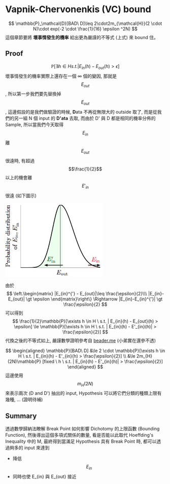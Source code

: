 # Vapnik-Chervonenkis (VC) bound

$$
\mathbb{P}_\mathcal{D}[BAD\ D]\leq 2\cdot2m_{\mathcal{H}}(2 \cdot N)\cdot exp(-2 \cdot \frac{1}{16} \epsilon ^2N)
$$
這個章節要將 **壞事情發生的機率** 給出更為嚴謹的不等式 (上式) 來 bound 住。

## Proof

$$
\mathbb{P}[\exists h \in H s.t. | E_{in}(h) - E_{out}(h) > \epsilon]
$$
壞事情發生的機率實際上還存在一個 ∞ 個的變因, 那就是 $$E_{out}$$, 所以第一步我們要先替換掉 $$E_{out}$$, 這邊假設的是我們做驗證的時候, **D**ata 不再從無限大的 outside 取了, 而是從我們的另一組 N 個 input 的 **D'ata** 去取, 而由於 D' 與 D 都是相同的機率分佈的 Sample, 所以當我們今天取得 $$E_{in}$$ 離 $$E_{out}$$ 很遠時, 有超過 $$\frac{1}{2}$$ 以上的機會離 $$E'_{in}$$很遠 (如下圖示)

![](pdf_of_ein.png)

由於
$$
\left.\begin{matrix}
|E_{in}^{'} - E_{out}|\leq \frac{\epsilon}{2}\\\
|E_{in}-E_{out}| \gt \epsilon
\end{matrix}\right\}
\Rightarrow
|E_{in}-E_{in}^{'}| \gt \frac{\epsilon}{2}
$$
可以得到
$$
\frac{1}{2}\mathbb{P}[\exists h \in H \ s.t. | E_{in}(h) - E_{out}(h) > \epsilon] \le \mathbb{P}[\exists h \in H \ s.t. | E_{in}(h) - E'_{in}(h)| > \frac{\epsilon}{2}]
$$
代換之後的不等式如上, 嚴謹數學證明參考自 [beader.me](http://beader.me/mlnotebook/section2/vc-dimension-two.html) (小弟實在還參不透)

$$
\begin{aligned}
\mathbb{P}[BAD\ D] &\le 2 \cdot \mathbb{P}[\exists h \in H \ s.t. | E_{in}(h) - E'_{in}(h) > \frac{\epsilon}{2}] \\
&\le 2m_{H}(2N)\mathbb{P} [fixed \ h \ s.t. | E_{in}(h) - E'_{in}(h)| > \frac{\epsilon}{2}]
\end{aligned}
$$
這邊使用 $$m_{H}(2N)$$ 來表示兩次 (D and D') 抽出的 input, Hypothesis 可以將它們分類的種類上限有幾種, ... (證明待補)

## Summary
透過數學歸納法瞭解 Break Point 如何影響 Dichotomy 的上限函數 (Bounding Function), 然後導出這個多項式關係的數量, 看是否能以此取代 Hoeffding's Inequality 中的 M, 最終得到當滿足 Hypothesis 具有 Break Point 時, 都可以透過夠多的 input 來達到

* 降低 $$E_{in}$$
* 同時也使 E_{in} 與 E_{out} 接近